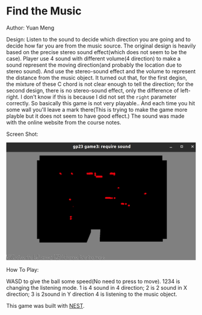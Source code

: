 # Find the Music

Author: Yuan Meng

Design: Listen to the sound to decide which direction you are going and to decide how far you are from the music source. The original design is heavily based on the precise stereo sound effect(which does not seem to be the case). Player use 4 sound with different volume(4 direction) to make a sound represent the moving direction(and probably the location due to stereo sound). And use the stereo-sound effect and the volume to represent the distance from the music object. It turned out that, for the first degisn, the mixture of these C chord is not clear enough to tell the direction; for the second design, there is no stereo-sound effect, only the difference of left-right. I don't know if this is because I did not set the `right` parameter correctly. So basically this game is not very playable.. And each time you hit some wall you'll leave a mark there(This is trying to make the game more playble but it does not seem to have good effect.) The sound was made with the online website from the course notes.

Screen Shot:

![Screen Shot](screenshot.png)

How To Play:

WASD to give the ball some speed(No need to press to move). 1234 is changing the listening mode. 1 is 4 sound in 4 direction; 2 is 2 sound in X direction; 3 is 2sound in Y direction 4 is listening to the music object.

This game was built with [NEST](NEST.md).
